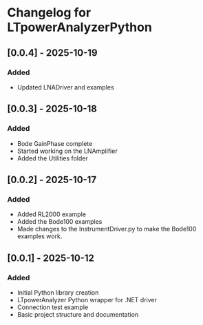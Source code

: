 # Changelog for LTpowerAnalyzerPython

## [0.0.4] - 2025-10-19
### Added
- Updated LNADriver and examples

## [0.0.3] - 2025-10-18
### Added
- Bode GainPhase complete
- Started working on the LNAmplifier
- Added the Utilities folder

## [0.0.2] - 2025-10-17
### Added
- Added RL2000 example
- Added the Bode100 examples
- Made changes to the InstrumentDriver.py to make the Bode100 examples work.

## [0.0.1] - 2025-10-12
### Added
- Initial Python library creation
- LTpowerAnalyzer Python wrapper for .NET driver
- Connection test example
- Basic project structure and documentation
